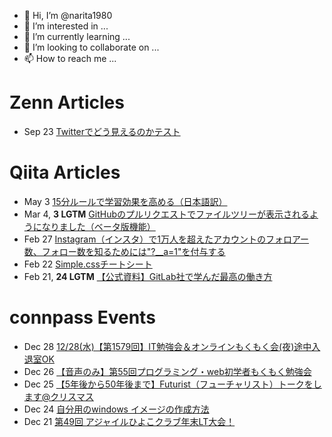 - 👋 Hi, I’m @narita1980
- 👀 I’m interested in ...
- 🌱 I’m currently learning ...
- 💞️ I’m looking to collaborate on ...
- 📫 How to reach me ...

# Zenn Articles

<!-- profile updater begin: zenn -->
- Sep 23 [Twitterでどう見えるのかテスト](https://zenn.dev/narita1980/articles/cbb21f8d7f785752d6ac)
<!-- profile updater end: zenn -->

# Qiita Articles

<!-- profile updater begin: qiita -->
- May 3 [15分ルールで学習効果を高める（日本語訳）](https://qiita.com/narita1980/items/d0ad5246344fc6e4380f)
- Mar 4, **3 LGTM** [GitHubのプルリクエストでファイルツリーが表示されるようになりました（ベータ版機能）](https://qiita.com/narita1980/items/bee2c5232342a51e0415)
- Feb 27 [Instagram（インスタ）で1万人を超えたアカウントのフォロアー数、フォロー数を知るためには"?__a=1"を付与する](https://qiita.com/narita1980/items/630b7014fa893461b991)
- Feb 22 [Simple.cssチートシート](https://qiita.com/narita1980/items/fd2ccf0e91944aab9fd5)
- Feb 21, **24 LGTM** [【公式資料】GitLab社で学んだ最高の働き方](https://qiita.com/narita1980/items/d7d142c2bb6312cb9ad6)
<!-- profile updater end: qiita -->

# connpass Events

<!-- profile updater begin: connpass -->
- Dec 28 [12/28(水)【第1579回】IT勉強会＆オンラインもくもく会(夜)途中入退室OK](https://no-genre-mokumoku.connpass.com/event/270092/)
- Dec 26 [【音声のみ】第55回プログラミング・web初学者もくもく勉強会](https://beginner-front.connpass.com/event/270079/)
- Dec 25 [【5年後から50年後まで】Futurist（フューチャリスト）トークをします@クリスマス](https://futurist.connpass.com/event/269755/)
- Dec 24 [自分用のwindows イメージの作成方法](https://connpass.com/event/270093/)
- Dec 21 [第49回 アジャイルひよこクラブ年末LT大会！](https://agile-hiyoko-club.connpass.com/event/262753/)
<!-- profile updater end: connpass -->

<!---
narita1980/narita1980 is a ✨ special ✨ repository because its `README.md` (this file) appears on your GitHub profile.
You can click the Preview link to take a look at your changes.
--->
